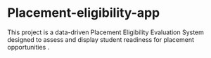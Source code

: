# Placement-eligibility-app
This project is a data-driven Placement Eligibility Evaluation System designed to assess and display student readiness for placement opportunities .
